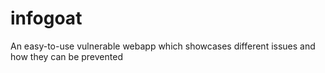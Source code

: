 # infogoat
An easy-to-use vulnerable webapp which showcases different issues and how they can be prevented
